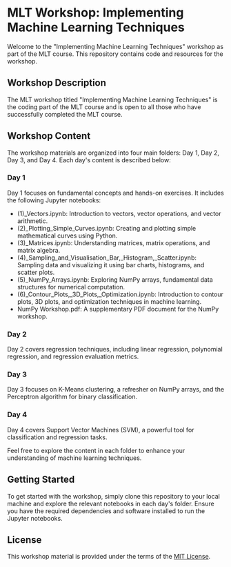# MLT Workshop: Implementing Machine Learning Techniques

Welcome to the "Implementing Machine Learning Techniques" workshop as part of the MLT course. This repository contains code and resources for the workshop.

## Workshop Description

The MLT workshop titled "Implementing Machine Learning Techniques" is the coding part of the MLT course and is open to all those who have successfully completed the MLT course.

## Workshop Content

The workshop materials are organized into four main folders: Day 1, Day 2, Day 3, and Day 4. Each day's content is described below:

### Day 1

Day 1 focuses on fundamental concepts and hands-on exercises. It includes the following Jupyter notebooks:

- (1)\_Vectors.ipynb: Introduction to vectors, vector operations, and vector arithmetic.
- (2)\_Plotting_Simple_Curves.ipynb: Creating and plotting simple mathematical curves using Python.
- (3)\_Matrices.ipynb: Understanding matrices, matrix operations, and matrix algebra.
- (4)\_Sampling_and_Visualisation_Bar,\_Histogram,\_Scatter.ipynb: Sampling data and visualizing it using bar charts, histograms, and scatter plots.
- (5)\_NumPy_Arrays.ipynb: Exploring NumPy arrays, fundamental data structures for numerical computation.
- (6)\_Contour_Plots,\_3D_Plots,\_Optimization.ipynb: Introduction to contour plots, 3D plots, and optimization techniques in machine learning.
- NumPy Workshop.pdf: A supplementary PDF document for the NumPy workshop.

### Day 2

Day 2 covers regression techniques, including linear regression, polynomial regression, and regression evaluation metrics.

### Day 3

Day 3 focuses on K-Means clustering, a refresher on NumPy arrays, and the Perceptron algorithm for binary classification.

### Day 4

Day 4 covers Support Vector Machines (SVM), a powerful tool for classification and regression tasks.

Feel free to explore the content in each folder to enhance your understanding of machine learning techniques.

## Getting Started

To get started with the workshop, simply clone this repository to your local machine and explore the relevant notebooks in each day's folder. Ensure you have the required dependencies and software installed to run the Jupyter notebooks.

## License

This workshop material is provided under the terms of the [MIT License](LICENSE).
